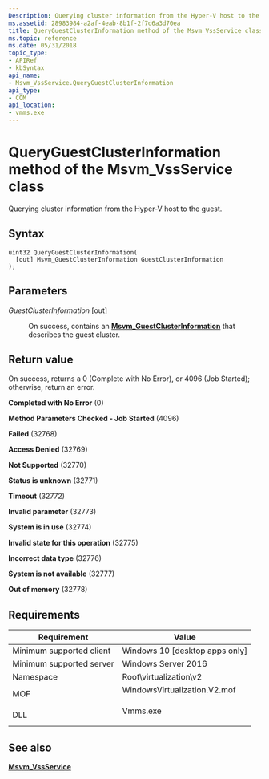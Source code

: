 ```yaml
---
Description: Querying cluster information from the Hyper-V host to the guest.
ms.assetid: 28983984-a2af-4eab-8b1f-2f7d6a3d70ea
title: QueryGuestClusterInformation method of the Msvm_VssService class
ms.topic: reference
ms.date: 05/31/2018
topic_type: 
- APIRef
- kbSyntax
api_name: 
- Msvm_VssService.QueryGuestClusterInformation
api_type: 
- COM
api_location: 
- vmms.exe
---
```


# QueryGuestClusterInformation method of the Msvm\_VssService class

Querying cluster information from the Hyper-V host to the guest.

## Syntax


```mof
uint32 QueryGuestClusterInformation(
  [out] Msvm_GuestClusterInformation GuestClusterInformation
);
```



## Parameters

<dl> <dt>

*GuestClusterInformation* \[out\]
</dt> <dd>

On success, contains an [**Msvm\_GuestClusterInformation**](msvm-guestclusterinformation.md) that describes the guest cluster.

</dd> </dl>

## Return value

On success, returns a 0 (Complete with No Error), or 4096 (Job Started); otherwise, return an error.

<dl> <dt>

**Completed with No Error** (0)
</dt> <dt>

**Method Parameters Checked - Job Started** (4096)
</dt> <dt>

**Failed** (32768)
</dt> <dt>

**Access Denied** (32769)
</dt> <dt>

**Not Supported** (32770)
</dt> <dt>

**Status is unknown** (32771)
</dt> <dt>

**Timeout** (32772)
</dt> <dt>

**Invalid parameter** (32773)
</dt> <dt>

**System is in use** (32774)
</dt> <dt>

**Invalid state for this operation** (32775)
</dt> <dt>

**Incorrect data type** (32776)
</dt> <dt>

**System is not available** (32777)
</dt> <dt>

**Out of memory** (32778)
</dt> </dl>

## Requirements



| Requirement | Value |
|-------------------------------------|---------------------------------------------------------------------------------------------------------|
| Minimum supported client<br/> | Windows 10 \[desktop apps only\]<br/>                                                             |
| Minimum supported server<br/> | Windows Server 2016<br/>                                                                          |
| Namespace<br/>                | Root\\virtualization\\v2<br/>                                                                     |
| MOF<br/>                      | <dl> <dt>WindowsVirtualization.V2.mof</dt> </dl> |
| DLL<br/>                      | <dl> <dt>Vmms.exe</dt> </dl>                     |



## See also

<dl> <dt>

[**Msvm\_VssService**](msvm-vssservice.md)
</dt> </dl>

 

 




